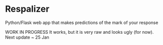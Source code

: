 # Respalizer
Python/Flask web app that makes predictions of the mark of your response

WORK IN PROGRESS
It works, but it is very raw and looks ugly (for now). Next update ~ 25 Jan
